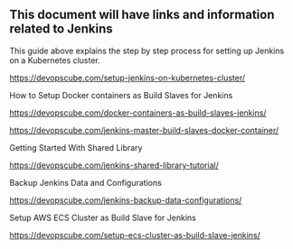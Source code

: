 This document will have links and information related to Jenkins
--
This guide above explains the step by step process for setting up Jenkins on a Kubernetes cluster.

https://devopscube.com/setup-jenkins-on-kubernetes-cluster/

How to Setup Docker containers as Build Slaves for Jenkins

https://devopscube.com/docker-containers-as-build-slaves-jenkins/

https://devopscube.com/jenkins-master-build-slaves-docker-container/

Getting Started With Shared Library

https://devopscube.com/jenkins-shared-library-tutorial/

Backup Jenkins Data and Configurations

https://devopscube.com/jenkins-backup-data-configurations/

Setup AWS ECS Cluster as Build Slave for Jenkins

https://devopscube.com/setup-ecs-cluster-as-build-slave-jenkins/

